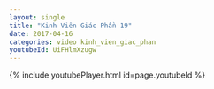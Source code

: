 ```yaml
---
layout: single
title: "Kinh Viên Giác Phần 19"
date: 2017-04-16
categories: video kinh_vien_giac_phan
youtubeId: UiFHlmXzugw
---
```


{% include youtubePlayer.html id=page.youtubeId %}